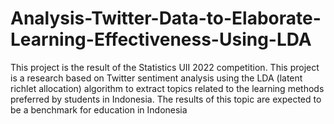 # Analysis-Twitter-Data-to-Elaborate-Learning-Effectiveness-Using-LDA

This project is the result of the Statistics UII 2022 competition. This project is a research based on Twitter sentiment analysis using the LDA (latent richlet allocation) algorithm to extract topics related to the learning methods preferred by students in Indonesia. The results of this topic are expected to be a benchmark for education in Indonesia
